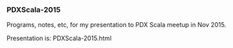 ### PDXScala-2015

Programs, notes, etc, for my presentation to PDX Scala meetup in Nov 2015.

Presentation is: PDXScala-2015.html
